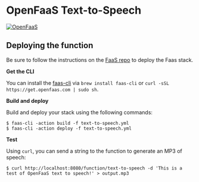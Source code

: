 # OpenFaaS Text-to-Speech

[![OpenFaaS](https://img.shields.io/badge/openfaas-serverless-blue.svg)](https://www.openfaas.com)

## Deploying the function

Be sure to follow the instructions on the [FaaS repo](https://github.com/alexellis/faas) to deploy the Faas stack.

**Get the CLI**

You can install the [faas-cli](https://github.com/alexellis/faas-cli/) via `brew install faas-cli` or `curl -sSL https://get.openfaas.com | sudo sh`.

**Build and deploy**

Build and deploy your stack using the following commands:

```
$ faas-cli -action build -f text-to-speech.yml
$ faas-cli -action deploy -f text-to-speech.yml
```

**Test**

Using `curl`, you can send a string to the function to generate an MP3 of speech:

```
$ curl http://localhost:8080/function/text-to-speech -d 'This is a test of OpenFaaS text to speech!' > output.mp3
```
